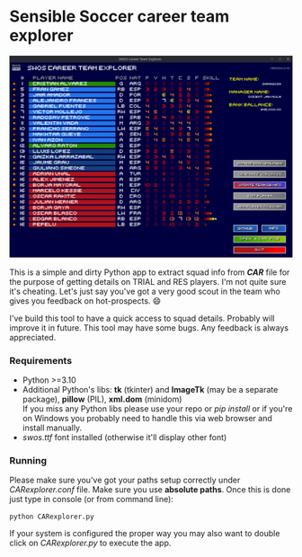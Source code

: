 # Sensible Soccer career team explorer

![picture](README_pic.png)

This is a simple and dirty Python app to extract squad info from ***CAR*** file for the purpose of getting details on TRIAL and RES players.
I'm not quite sure it's cheating. Let's just say you've got a very good scout in the team who gives you feedback on hot-prospects. :smile:

I've build this tool to have a quick access to squad details. Probably will improve it in future.
This tool may have some bugs. Any feedback is always appreciated.

### Requirements

* Python >=3.10
* Additional Python's libs: **tk** (tkinter) and **ImageTk** (may be a separate package), **pillow** (PIL), **xml.dom** (minidom)  
  If you miss any Python libs please use your repo or *pip install* or if you're on Windows you probably need to handle this via web browser and install manually.
* *swos.ttf* font installed (otherwise it'll display other font)

### Running

Please make sure you've got your paths setup correctly under *CARexplorer.conf* file. Make sure you use **absolute paths**.
Once this is done just type in console (or from command line):

```
python CARexplorer.py
```

If your system is configured the proper way you may also want to double click on *CARexplorer.py* to execute the app.